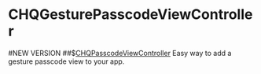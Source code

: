 CHQGesturePasscodeViewController
================================

#NEW VERSION
##$[CHQPasscodeViewController](https://github.com/stoncle/CHQPasscodeViewController)
Easy way to add a gesture passcode view to your app.
